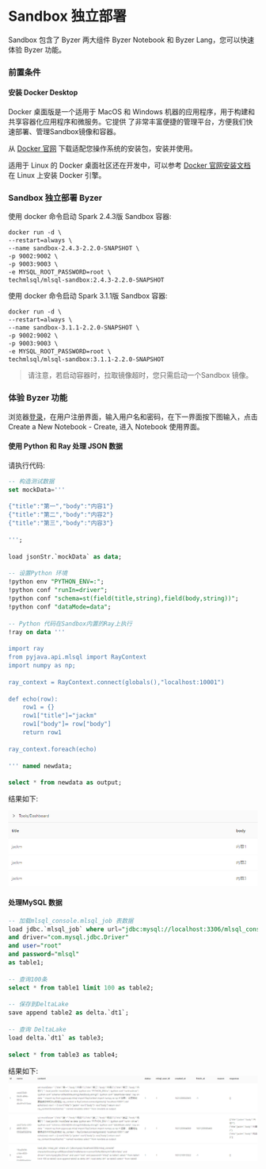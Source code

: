 # Sandbox 独立部署

Sandbox 包含了 Byzer 两大组件 Byzer Notebook 和 Byzer Lang，您可以快速体验 Byzer 功能。

### 前置条件

#### 安装 Docker Desktop

Docker 桌面版是一个适用于 MacOS 和 Windows 机器的应用程序，用于构建和共享容器化应用程序和微服务。它提供
了非常丰富便捷的管理平台，方便我们快速部署、管理Sandbox镜像和容器。

从 [Docker 官网](https://www.docker.com/products/docker-desktop) 下载适配您操作系统的安装包，安装并使用。

适用于 Linux 的 Docker 桌面社区还在开发中，可以参考 [Docker 官网安装文档](https://docs.docker.com/engine/install/ubuntu/)
在 Linux 上安装 Docker 引擎。

### Sandbox 独立部署 Byzer

使用 docker 命令启动 Spark 2.4.3版 Sandbox 容器:

```shell
docker run -d \
--restart=always \
--name sandbox-2.4.3-2.2.0-SNAPSHOT \
-p 9002:9002 \
-p 9003:9003 \
-e MYSQL_ROOT_PASSWORD=root \
techmlsql/mlsql-sandbox:2.4.3-2.2.0-SNAPSHOT
```

使用 docker 命令启动 Spark 3.1.1版 Sandbox 容器:

```shell
docker run -d \
--restart=always \
--name sandbox-3.1.1-2.2.0-SNAPSHOT \
-p 9002:9002 \
-p 9003:9003 \
-e MYSQL_ROOT_PASSWORD=root \
techmlsql/mlsql-sandbox:3.1.1-2.2.0-SNAPSHOT
```

> 请注意，若启动容器时，拉取镜像超时，您只需启动一个Sandbox 镜像。


### 体验 Byzer 功能

浏览器[登录](http://localhost:9002)，在用户注册界面，输入用户名和密码，在下一界面按下图输入，点击 Create a New Notebook - Create, 进入 Notebook 使用界面。
 
#### 使用 Python 和 Ray 处理 JSON 数据

请执行代码:

```sql
-- 构造测试数据
set mockData='''

{"title":"第一","body":"内容1"}
{"title":"第二","body":"内容2"}
{"title":"第三","body":"内容3"}

''';

load jsonStr.`mockData` as data;

-- 设置Python 环境 
!python env "PYTHON_ENV=:";
!python conf "runIn=driver";
!python conf "schema=st(field(title,string),field(body,string))";
!python conf "dataMode=data";

-- Python 代码在Sandbox内置的Ray上执行
!ray on data '''

import ray
from pyjava.api.mlsql import RayContext
import numpy as np;

ray_context = RayContext.connect(globals(),"localhost:10001")

def echo(row):
    row1 = {}
    row1["title"]="jackm"
    row1["body"]= row["body"]
    return row1

ray_context.foreach(echo)

''' named newdata;

select * from newdata as output;
``` 

结果如下:

![Python-Ray结果](images/python-ray-result.PNG)

#### 处理MySQL 数据

 ```sql
-- 加载mlsql_console.mlsql_job 表数据
 load jdbc.`mlsql_job` where url="jdbc:mysql://localhost:3306/mlsql_console?characterEncoding=utf8&zeroDateTimeBehavior=convertToNull&tinyInt1isBit=false"
 and driver="com.mysql.jdbc.Driver"
 and user="root"
 and password="mlsql"
 as table1;
 
-- 查询100条
select * from table1 limit 100 as table2;

-- 保存到DeltaLake
save append table2 as delta.`dt1`;

-- 查询 DeltaLake 
load delta.`dt1` as table3;
 
select * from table3 as table4;
 ```

结果如下:
![MySQL-deltalake](images/mysql-deltalake.PNG)